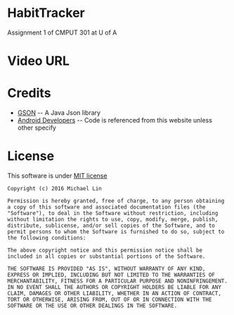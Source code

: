 # HabitTracker
Assignment 1 of CMPUT 301 at U of A

# Video URL


# Credits
* [GSON](https://github.com/google/gson) -- A Java Json library
* [Android Developers](https://developer.android.com/index.html) -- Code is referenced from this website unless other specify

# License
This software is under [MIT license](https://opensource.org/licenses/MIT)
```
Copyright (c) 2016 Michael Lin

Permission is hereby granted, free of charge, to any person obtaining a copy of this software and associated documentation files (the "Software"), to deal in the Software without restriction, including without limitation the rights to use, copy, modify, merge, publish, distribute, sublicense, and/or sell copies of the Software, and to permit persons to whom the Software is furnished to do so, subject to the following conditions:

The above copyright notice and this permission notice shall be included in all copies or substantial portions of the Software.

THE SOFTWARE IS PROVIDED "AS IS", WITHOUT WARRANTY OF ANY KIND, EXPRESS OR IMPLIED, INCLUDING BUT NOT LIMITED TO THE WARRANTIES OF MERCHANTABILITY, FITNESS FOR A PARTICULAR PURPOSE AND NONINFRINGEMENT. IN NO EVENT SHALL THE AUTHORS OR COPYRIGHT HOLDERS BE LIABLE FOR ANY CLAIM, DAMAGES OR OTHER LIABILITY, WHETHER IN AN ACTION OF CONTRACT, TORT OR OTHERWISE, ARISING FROM, OUT OF OR IN CONNECTION WITH THE SOFTWARE OR THE USE OR OTHER DEALINGS IN THE SOFTWARE.
```

